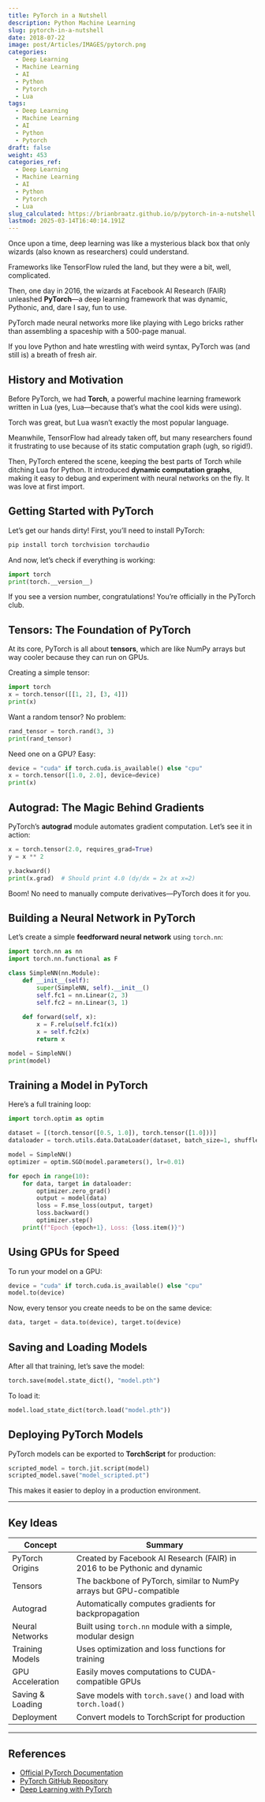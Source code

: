 ```yaml
---
title: PyTorch in a Nutshell
description: Python Machine Learning
slug: pytorch-in-a-nutshell
date: 2018-07-22
image: post/Articles/IMAGES/pytorch.png
categories:
  - Deep Learning
  - Machine Learning
  - AI
  - Python
  - Pytorch
  - Lua
tags:
  - Deep Learning
  - Machine Learning
  - AI
  - Python
  - Pytorch
draft: false
weight: 453
categories_ref:
  - Deep Learning
  - Machine Learning
  - AI
  - Python
  - Pytorch
  - Lua
slug_calculated: https://brianbraatz.github.io/p/pytorch-in-a-nutshell
lastmod: 2025-03-14T16:40:14.191Z
---
```

<!-- 
# PyTorch in a Nutshell

## Introduction: What’s the Big Deal with PyTorch? -->

Once upon a time, deep learning was like a mysterious black box that only wizards (also known as researchers) could understand.

Frameworks like TensorFlow ruled the land, but they were a bit, well, complicated.

Then, one day in 2016, the wizards at Facebook AI Research (FAIR) unleashed **PyTorch**—a deep learning framework that was dynamic, Pythonic, and, dare I say, fun to use.

PyTorch made neural networks more like playing with Lego bricks rather than assembling a spaceship with a 500-page manual.

If you love Python and hate wrestling with weird syntax, PyTorch was (and still is) a breath of fresh air.

## History and Motivation

Before PyTorch, we had **Torch**, a powerful machine learning framework written in Lua (yes, Lua—because that’s what the cool kids were using).

Torch was great, but Lua wasn’t exactly the most popular language.

Meanwhile, TensorFlow had already taken off, but many researchers found it frustrating to use because of its static computation graph (ugh, so rigid!).

Then, PyTorch entered the scene, keeping the best parts of Torch while ditching Lua for Python. It introduced **dynamic computation graphs**, making it easy to debug and experiment with neural networks on the fly. It was love at first import.

## Getting Started with PyTorch

Let’s get our hands dirty! First, you’ll need to install PyTorch:

```bash
pip install torch torchvision torchaudio
```

And now, let’s check if everything is working:

```python
import torch
print(torch.__version__)
```

If you see a version number, congratulations! You’re officially in the PyTorch club.

## Tensors: The Foundation of PyTorch

At its core, PyTorch is all about **tensors**, which are like NumPy arrays but way cooler because they can run on GPUs.

Creating a simple tensor:

```python
import torch
x = torch.tensor([[1, 2], [3, 4]])
print(x)
```

Want a random tensor? No problem:

```python
rand_tensor = torch.rand(3, 3)
print(rand_tensor)
```

Need one on a GPU? Easy:

```python
device = "cuda" if torch.cuda.is_available() else "cpu"
x = torch.tensor([1.0, 2.0], device=device)
print(x)
```

## Autograd: The Magic Behind Gradients

PyTorch’s **autograd** module automates gradient computation. Let’s see it in action:

```python
x = torch.tensor(2.0, requires_grad=True)
y = x ** 2

y.backward()
print(x.grad)  # Should print 4.0 (dy/dx = 2x at x=2)
```

Boom! No need to manually compute derivatives—PyTorch does it for you.

## Building a Neural Network in PyTorch

Let’s create a simple **feedforward neural network** using `torch.nn`:

```python
import torch.nn as nn
import torch.nn.functional as F

class SimpleNN(nn.Module):
    def __init__(self):
        super(SimpleNN, self).__init__()
        self.fc1 = nn.Linear(2, 3)
        self.fc2 = nn.Linear(3, 1)
    
    def forward(self, x):
        x = F.relu(self.fc1(x))
        x = self.fc2(x)
        return x

model = SimpleNN()
print(model)
```

## Training a Model in PyTorch

Here’s a full training loop:

```python
import torch.optim as optim

dataset = [(torch.tensor([0.5, 1.0]), torch.tensor([1.0]))]
dataloader = torch.utils.data.DataLoader(dataset, batch_size=1, shuffle=True)

model = SimpleNN()
optimizer = optim.SGD(model.parameters(), lr=0.01)

for epoch in range(10):
    for data, target in dataloader:
        optimizer.zero_grad()
        output = model(data)
        loss = F.mse_loss(output, target)
        loss.backward()
        optimizer.step()
    print(f"Epoch {epoch+1}, Loss: {loss.item()}")
```

## Using GPUs for Speed

To run your model on a GPU:

```python
device = "cuda" if torch.cuda.is_available() else "cpu"
model.to(device)
```

Now, every tensor you create needs to be on the same device:

```python
data, target = data.to(device), target.to(device)
```

## Saving and Loading Models

After all that training, let’s save the model:

```python
torch.save(model.state_dict(), "model.pth")
```

To load it:

```python
model.load_state_dict(torch.load("model.pth"))
```

## Deploying PyTorch Models

PyTorch models can be exported to **TorchScript** for production:

```python
scripted_model = torch.jit.script(model)
scripted_model.save("model_scripted.pt")
```

This makes it easier to deploy in a production environment.

<!-- 
## Conclusion

PyTorch is an incredibly powerful and flexible deep learning framework that makes research, experimentation, and production easier. Whether you’re a researcher, an engineer, or just a curious coder, PyTorch is one of the best tools to have in your arsenal.

If you haven’t already, dive into PyTorch and start building cool AI models. Who knows? Maybe you’ll train a neural network that finally understands why cats love sitting on keyboards. -->

***

## Key Ideas

| Concept          | Summary                                                                   |
| ---------------- | ------------------------------------------------------------------------- |
| PyTorch Origins  | Created by Facebook AI Research (FAIR) in 2016 to be Pythonic and dynamic |
| Tensors          | The backbone of PyTorch, similar to NumPy arrays but GPU-compatible       |
| Autograd         | Automatically computes gradients for backpropagation                      |
| Neural Networks  | Built using `torch.nn` module with a simple, modular design               |
| Training Models  | Uses optimization and loss functions for training                         |
| GPU Acceleration | Easily moves computations to CUDA-compatible GPUs                         |
| Saving & Loading | Save models with `torch.save()` and load with `torch.load()`              |
| Deployment       | Convert models to TorchScript for production                              |

***

## References

* [Official PyTorch Documentation](https://pytorch.org/docs/stable/index.html)
* [PyTorch GitHub Repository](https://github.com/pytorch/pytorch)
* [Deep Learning with PyTorch](https://pytorch.org/tutorials/)
